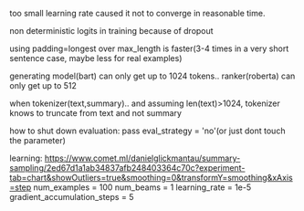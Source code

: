 too small learning rate caused it not to converge in reasonable time.

non deterministic logits in training because of dropout

using padding=longest over max_length is faster(3-4 times in a very short sentence case, maybe less for real examples)

generating model(bart) can only get up to 1024 tokens.. ranker(roberta) can only get up to 512

when tokenizer(text,summary).. and assuming len(text)>1024, tokenizer knows to truncate from text and not summary

how to shut down evaluation:
pass eval_strategy = 'no'(or just dont touch the parameter)

learning:
https://www.comet.ml/danielglickmantau/summary-sampling/2ed67d1a1ab34837afb248403364c70c?experiment-tab=chart&showOutliers=true&smoothing=0&transformY=smoothing&xAxis=step
num_examples = 100 num_beams = 1 learning_rate = 1e-5 gradient_accumulation_steps = 5

